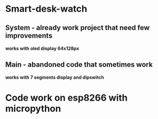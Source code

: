 # Smart-desk-watch
## System - already work project that need few improvements 
#### works with oled display 64x128px 
## Main - abandoned code that sometimes work
#### works with 7 segments display and dipswitch
# Code work on esp8266 with micropython 